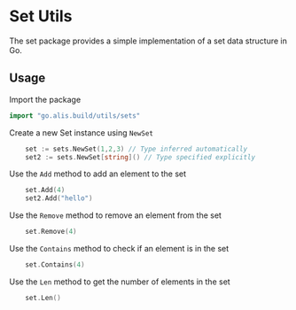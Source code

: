 # Set Utils

The set package provides a simple implementation of a set data structure in Go.

## Usage

Import the package

```go
import "go.alis.build/utils/sets"
```

Create a new Set instance using `NewSet`

```go
    set := sets.NewSet(1,2,3) // Type inferred automatically
    set2 := sets.NewSet[string]() // Type specified explicitly
```

Use the `Add` method to add an element to the set

```go
    set.Add(4)
    set2.Add("hello")
```

Use the `Remove` method to remove an element from the set

```go
    set.Remove(4)
```

Use the `Contains` method to check if an element is in the set

```go
    set.Contains(4)
```

Use the `Len` method to get the number of elements in the set

```go
    set.Len()
```